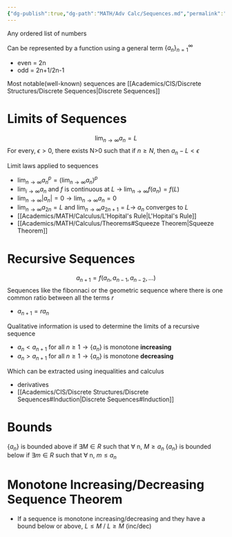 ```yaml
---
{"dg-publish":true,"dg-path":"MATH/Adv Calc/Sequences.md","permalink":"/math/adv-calc/sequences/","created":"2024-09-06T12:53:23.940-04:00","updated":"2025-07-08T11:02:45.990-04:00"}
---
```


Any ordered list of numbers

Can be represented by a function using a general term
$\{a_{n}\}_{n=1}^{\infty}$
- even = 2n
- odd = 2n+1/2n-1

Most notable(well-known) sequences are [[Academics/CIS/Discrete Structures/Discrete Sequences\|Discrete Sequences]]
# Limits of Sequences
$$
\lim_{ n \to \infty } a_{n}=L
$$
For every, $\epsilon >0$, there exists N>0 such that if $n\geq N$, then $a_{n}-L<\epsilon$

Limit laws applied to sequences
- $\lim_{ n \to \infty }a_{n}^p=(\lim_{ n \to \infty }a_{n})^p$
- $\lim_{ i \to \infty }a_{n}$ and $f$ is continuous at $L$ $\to$ $\lim_{ n \to \infty }f(a_{n})=f(L)$
- $\lim_{ n \to \infty }|a_{n}|=0 \to \lim_{ n \to \infty }a_{n}=0$
- $\lim_{ n \to \infty }a_{2n}=L$ and $\lim_{ n \to \infty }a_{2n+1} =L \to$ $a_{n}$ converges to $L$
- [[Academics/MATH/Calculus/L'Hopital's Rule\|L'Hopital's Rule]]
- [[Academics/MATH/Calculus/Theorems#Squeeze Theorem\|Squeeze Theorem]]
# Recursive Sequences
$$
a_{n+1}=f(a_{n},a_{n-1},a_{n-2},\dots)
$$
Sequences like the fibonnaci or the geometric sequence where there is one common ratio between all the terms $r$
- $a_{n+1}=ra_{n}$

Qualitative information is used to determine the limits of a recursive sequence
- $a_{n}<a_{n+1}$ for all $n\geq1$$\to \{a_{n}\}$ is monotone **increasing**
- $a_{n}>a_{n+1}$ for all $n\geq1$$\to \{a_{n}\}$ is monotone **decreasing**

Which can be extracted using inequalities and calculus
- derivatives
- [[Academics/CIS/Discrete Structures/Discrete Sequences#Induction\|Discrete Sequences#Induction]]

# Bounds

$\{a_{n}\}$ is bounded above if $\exists M \in {R}$ such that $\forall$ n, $M\geq a_{n}$
$\{a_{n}\}$ is bounded below if $\exists m \in {R}$ such that $\forall$ n, $m\leq a_{n}$

# Monotone Increasing/Decreasing Sequence Theorem
- If a sequence is monotone increasing/decreasing and they have a bound below or above, $L \leq M$ / $L \geq M$ (inc/dec)






